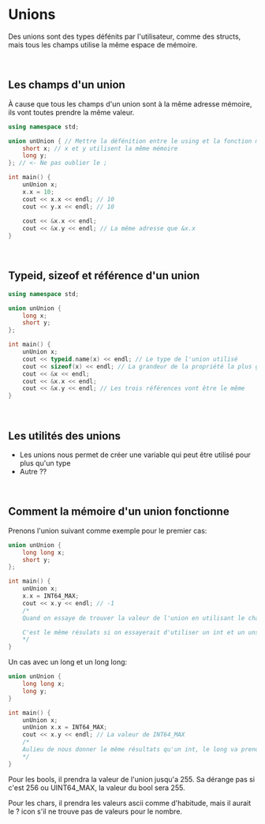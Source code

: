 # Unions
Des unions sont des types défénits par l'utilisateur, comme des structs, mais tous les champs utilise la même espace de mémoire.

<br>

## Les champs d'un union
À cause que tous les champs d'un union sont à la même adresse mémoire, ils vont toutes prendre la même valeur. 
```cpp
using namespace std;

union unUnion { // Mettre la défénition entre le using et la fonction main
    short x; // x et y utilisent la même mémoire
    long y;
}; // <- Ne pas oublier le ;

int main() {
    unUnion x;
    x.x = 10;
    cout << x.x << endl; // 10
    cout << y.x << endl; // 10
    
    cout << &x.x << endl; 
    cout << &x.y << endl; // La même adresse que &x.x
}
```

<br>

## Typeid, sizeof et référence d'un union
```cpp
using namespace std;

union unUnion {
    long x;
    short y;
};

int main() {
    unUnion x;
    cout << typeid.name(x) << endl; // Le type de l'union utilisé
    cout << sizeof(x) << endl; // La grandeur de la propriété la plus grande, alors sizeof(long) dans ce cas
    cout << &x << endl;
    cout << &x.x << endl;
    cout << &x.y << endl; // Les trois références vont être le même
}
```

<br>

## Les utilités des unions
- Les unions nous permet de créer une variable qui peut être utilisé pour plus qu'un type
- Autre ??

<br>

## Comment la mémoire d'un union fonctionne
Prenons l'union suivant comme exemple pour le premier cas:
```cpp
union unUnion {
    long long x;
    short y;
};

int main() {
    unUnion x;
    x.x = INT64_MAX;
    cout << x.y << endl; // -1
    /*
    Quand on essaye de trouver la valeur de l'union en utilisant le champs du type short, le compilateur va nous donner -1 aulieu de la valeur de l'union. Cependant, si on changerait le short à un unsigned short, on va recevoir la valeur maximal du unsigned short.

    C'est le même résulats si on essayerait d'utiliser un int et un unsigned int (Attention: un long n'aura pas le même résultats qu'un int)
    */
}
```

Un cas avec un long et un long long:
```cpp
union unUnion {
    long long x;
    long y;
}

int main() {
    unUnion x;
    unUnion x.x = INT64_MAX;
    cout << x.y << endl; // La valeur de INT64_MAX
    /*
    Aulieu de nous donner le même résultats qu'un int, le long va prendre la valeur du long long. C'est le même résultats pour tous les combinaison de long et long long sauf un ull et un l, le long sera -1.
    */
}
```

Pour les bools, il prendra la valeur de l'union jusqu'a 255. Sa dérange pas si c'est 256 ou UINT64_MAX, la valeur du bool sera 255.

Pour les chars, il prendra les valeurs ascii comme d'habitude, mais il aurait le ? icon s'il ne trouve pas de valeurs pour le nombre.



